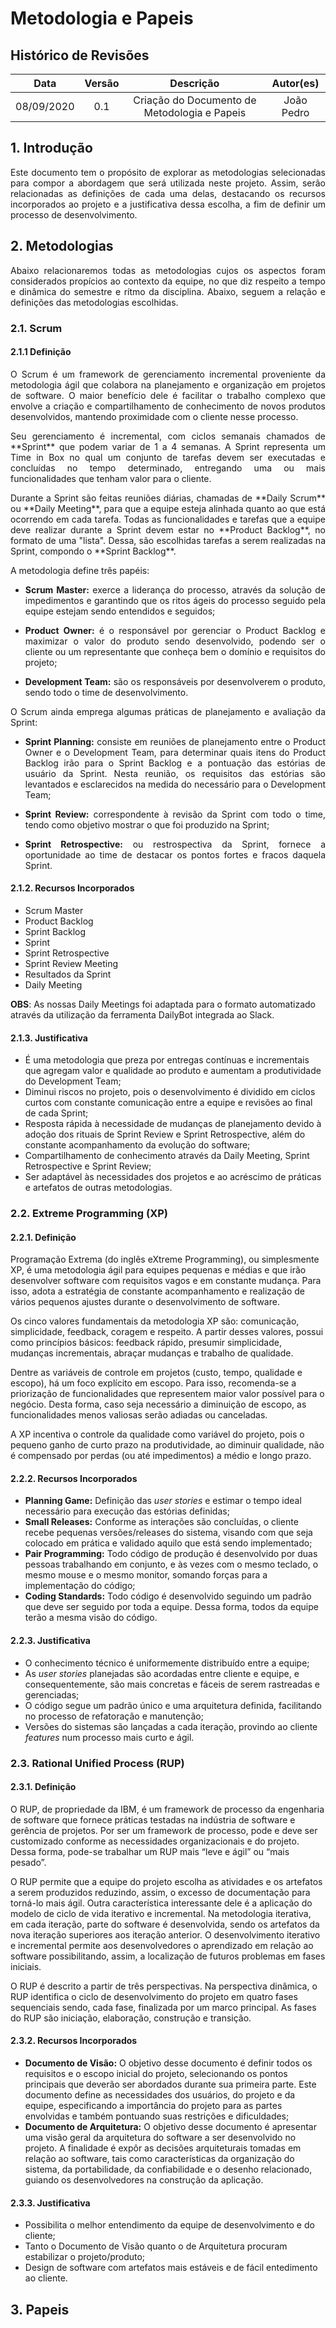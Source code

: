 # Metodologia e Papeis

## Histórico de Revisões

|    Data    |  Versão  |        Descrição       |          Autor(es)          |
|:----------:|:--------:|:----------------------:|:---------------------------:|
| 08/09/2020 |   0.1    | Criação do Documento de Metodologia e Papeis  |   João Pedro  |

## 1. Introdução

<p align = "justify">Este documento tem o propósito de explorar as metodologias selecionadas para compor a abordagem que será utilizada neste projeto. Assim, serão relacionadas as definições de cada uma delas, destacando os recursos incorporados ao projeto e a justificativa dessa escolha, a fim de definir um processo de desenvolvimento.</p>

## 2. Metodologias <a name="metodologia"></a>

<p align = "justify">Abaixo relacionaremos todas as metodologias cujos os aspectos foram considerados propícios ao contexto da equipe, no que diz respeito a tempo e dinâmica do semestre e rítmo da disciplina. Abaixo, seguem a relação e definições das metodologias escolhidas.</p>

### 2.1. Scrum

#### 2.1.1 Definição

<p align = "justify">O Scrum é um framework de gerenciamento incremental proveniente da metodologia ágil que colabora na planejamento e organização em projetos de software. O maior benefício dele é facilitar o trabalho complexo que envolve a criação e compartilhamento de conhecimento de novos produtos desenvolvidos, mantendo proximidade com o cliente nesse processo.</p>

<p align = "justify">Seu gerenciamento é incremental, com ciclos semanais chamados de **Sprint** que podem variar de 1 a 4 semanas. A Sprint representa um Time in Box no qual um conjunto de tarefas devem ser executadas e concluídas no tempo determinado, entregando uma ou mais funcionalidades que tenham valor para o cliente.</p>

<p align = "justify">Durante a Sprint são feitas reuniões diárias, chamadas de **Daily Scrum** ou **Daily Meeting**, para que a equipe esteja alinhada quanto ao que está ocorrendo em cada tarefa. Todas as funcionalidades e tarefas que a equipe deve realizar durante a Sprint devem estar no **Product Backlog**, no formato de uma "lista". Dessa, são escolhidas tarefas a serem realizadas na Sprint, compondo o **Sprint Backlog**.</p>

<p align = "justify">A metodologia define três papéis:</p>

* **<p align = "justify">Scrum Master:** exerce a liderança do processo, através da solução de impedimentos e garantindo que os ritos ágeis do processo seguido pela equipe estejam sendo entendidos e seguidos;</p>
* **<p align = "justify">Product Owner:** é o responsável por gerenciar o Product Backlog e maximizar o valor do produto sendo desenvolvido, podendo ser o cliente ou um representante que conheça bem o domínio e requisitos do projeto;</p>
* **<p align = "justify">Development Team:** são os responsáveis por desenvolverem o produto, sendo todo o time de desenvolvimento.</p>

<p align = "justify">O Scrum ainda emprega algumas práticas de planejamento e avaliação da Sprint:</p>

* **<p align = "justify">Sprint Planning:** consiste em reuniões de planejamento entre o Product Owner e o Development Team, para determinar quais itens do Product Backlog irão para o Sprint Backlog e a pontuação das estórias de usuário da Sprint. Nesta reunião, os requisitos das estórias são levantados e esclarecidos na medida do necessário para o Development Team;</p>
* **<p align = "justify">Sprint Review:** correspondente à revisão da Sprint com todo o time, tendo como objetivo mostrar o que foi produzido na Sprint;</p>
* **<p align = "justify">Sprint Retrospective:** ou restrospectiva da Sprint, fornece a oportunidade ao time de destacar os pontos fortes e fracos daquela Sprint.</p>

#### 2.1.2. Recursos Incorporados
* Scrum Master
* Product Backlog
* Sprint Backlog
* Sprint
* Sprint Retrospective
* Sprint Review Meeting
* Resultados da Sprint
* Daily Meeting

**OBS**: As nossas Daily Meetings foi adaptada para o formato automatizado através da utilização da ferramenta DailyBot integrada ao Slack.

#### 2.1.3. Justificativa
* É uma metodologia que preza por entregas contínuas e incrementais que agregam valor e qualidade ao produto e aumentam a produtividade do Development Team;
* Diminui riscos no projeto, pois o desenvolvimento é dividido em ciclos curtos com constante comunicação entre a equipe e revisões ao final de cada Sprint;
* Resposta rápida à necessidade de mudanças de planejamento devido à adoção dos rituais de Sprint Review e Sprint Retrospective, além do constante acompanhamento da evolução do software;
* Compartilhamento de conhecimento através da Daily Meeting, Sprint Retrospective e Sprint Review;
* Ser adaptável às necessidades dos projetos e ao acréscimo de práticas e artefatos de outras metodologias.

### 2.2. Extreme Programming (XP)

#### 2.2.1. Definição
Programação Extrema (do inglês eXtreme Programming), ou simplesmente XP, é uma metodologia ágil para equipes pequenas e médias e que irão desenvolver software com requisitos vagos e em constante mudança. Para isso, adota a estratégia de constante acompanhamento e realização de vários pequenos ajustes durante o desenvolvimento de software.

Os cinco valores fundamentais da metodologia XP são: comunicação, simplicidade, feedback, coragem e respeito. A partir desses valores, possui como princípios básicos: feedback rápido, presumir simplicidade, mudanças incrementais, abraçar mudanças e trabalho de qualidade.

Dentre as variáveis de controle em projetos (custo, tempo, qualidade e escopo), há um foco explícito em escopo. Para isso, recomenda-se a priorização de funcionalidades que representem maior valor possível para o negócio. Desta forma, caso seja necessário a diminuição de escopo, as funcionalidades menos valiosas serão adiadas ou canceladas.

A XP incentiva o controle da qualidade como variável do projeto, pois o pequeno ganho de curto prazo na produtividade, ao diminuir qualidade, não é compensado por perdas (ou até impedimentos) a médio e longo prazo.
</p>

#### 2.2.2. Recursos Incorporados

* **Planning Game:** Definição das _user stories_ e estimar o tempo ideal necessário para execução das estórias definidas;
* **Small Releases:** Conforme as interações são concluídas, o cliente recebe pequenas versões/releases do sistema, visando com que seja colocado em prática e validado aquilo que está sendo implementado;
* **Pair Programming:** Todo código de produção é desenvolvido por duas pessoas trabalhando em conjunto, e às vezes com o mesmo teclado, o mesmo mouse e o mesmo monitor, somando forças para a implementação do código;
* **Coding Standards:** Todo código é desenvolvido seguindo um padrão que deve ser seguido por toda a equipe. Dessa forma, todos da equipe terão a mesma visão do código.

#### 2.2.3. Justificativa
* O conhecimento técnico é uniformemente distribuído entre a equipe;
* As _user stories_ planejadas são acordadas entre cliente e equipe, e consequentemente, são mais concretas e fáceis de serem rastreadas e gerenciadas;
* O código segue um padrão único e uma arquitetura definida, facilitando no processo de refatoração e manutenção;
* Versões do sistemas são lançadas a cada iteração, provindo ao cliente _features_ num processo mais curto e ágil.


### 2.3. Rational Unified Process (RUP)

#### 2.3.1. Definição

O RUP, de propriedade da IBM, é um framework de processo da engenharia de software que fornece práticas testadas na indústria de software e gerência de projetos. Por ser um framework de processo, pode e deve ser customizado conforme as necessidades organizacionais e do projeto. Dessa forma, pode-se trabalhar um RUP mais “leve e ágil” ou “mais pesado”.

O RUP permite que a equipe do projeto escolha as atividades e os artefatos a serem produzidos reduzindo, assim, o excesso de documentação para torná-lo mais ágil. Outra característica interessante dele é a aplicação do modelo de ciclo de vida iterativo e incremental. Na metodologia iterativa, em cada iteração, parte do software é desenvolvida, sendo os artefatos da nova iteração superiores aos iteração anterior. O desenvolvimento iterativo e incremental permite aos desenvolvedores o aprendizado em relação ao software possibilitando, assim, a localização de futuros problemas em fases iniciais.

O RUP é descrito a partir de três perspectivas. Na perspectiva dinâmica, o RUP identifica o ciclo de desenvolvimento do projeto em quatro fases sequenciais sendo, cada fase, finalizada por um marco principal. As fases do RUP são iniciação, elaboração, construção e transição.

#### 2.3.2. Recursos Incorporados

* **Documento de Visão:** O objetivo desse documento é definir todos os requisitos e o escopo inicial do projeto, selecionando os pontos principais que deverão ser abordados durante sua primeira parte. Este documento define as necessidades dos usuários, do projeto e da equipe, especificando a importância do projeto para as partes envolvidas e também pontuando suas restrições e dificuldades;
* **Documento de Arquitetura:** O objetivo desse documento é apresentar uma visão geral da arquitetura do software a ser desenvolvido no projeto. A finalidade é expôr as decisões arquiteturais tomadas em relação ao software, tais como características da organização do sistema, da portabilidade, da confiabilidade e o desenho relacionado, guiando os desenvolvedores na construção da aplicação.

#### 2.3.3. Justificativa
* Possibilita o melhor entendimento da equipe de desenvolvimento e do cliente;
* Tanto o Documento de Visão quanto o de Arquitetura procuram estabilizar o projeto/produto;
* Design de software com artefatos mais estáveis e de fácil entedimento ao cliente.

## 3. Papeis